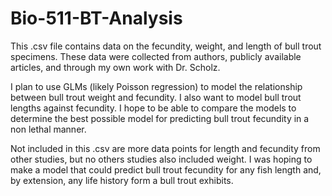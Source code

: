 # Bio-511-BT-Analysis

This .csv file contains data on the fecundity, weight, and length of bull trout specimens. These data were collected from authors, publicly available articles, and through my own work with Dr. Scholz.

I plan to use GLMs (likely Poisson regression) to model the relationship between bull trout weight and fecundity. I also want to model bull trout lengths against fecundity. I hope to be able to compare the models to determine the best possible model for predicting bull trout fecundity in a non lethal manner. 

Not included in this .csv are more data points for length and fecundity from other studies, but no others studies also included weight. I was hoping to make a model that could predict bull trout fecundity for any fish length and, by extension, any life history form a bull trout exhibits. 
